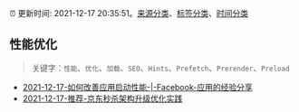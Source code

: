:alarm_clock: 更新时间: 2021-12-17 20:35:51。[来源分类](../README.md)、[标签分类](../TAGS.md)、[时间分类](../TIMELINE.md)

## 性能优化


> 关键字：`性能`、`优化`、`加载`、`SEO`、`Hints`、`Prefetch`、`Prerender`、`Preload`



- [2021-12-17-如何改善应用启动性能-|-Facebook-应用的经验分享](https://toutiao.io/k/6a8p2dc) 
- [2021-12-17-推荐-京东秒杀架构升级优化实践](https://toutiao.io/k/4cxy94p) 